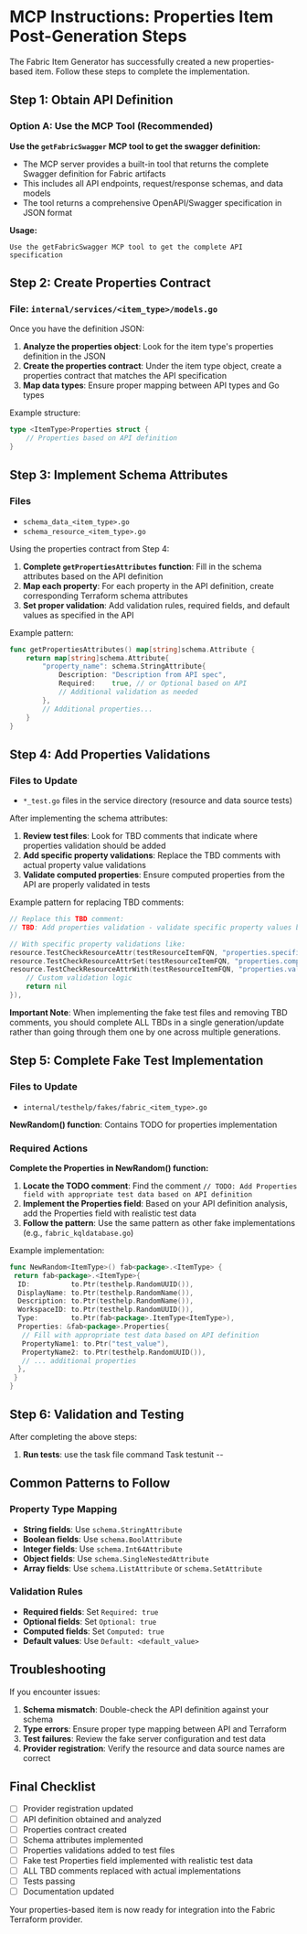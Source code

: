 # MCP Instructions: Properties Item Post-Generation Steps

The Fabric Item Generator has successfully created a new properties-based item. Follow these steps to complete the implementation.

## Step 1: Obtain API Definition

### Option A: Use the MCP Tool (Recommended)

**Use the `getFabricSwagger` MCP tool to get the swagger definition:**

- The MCP server provides a built-in tool that returns the complete Swagger definition for Fabric artifacts
- This includes all API endpoints, request/response schemas, and data models
- The tool returns a comprehensive OpenAPI/Swagger specification in JSON format

**Usage:**

```
Use the getFabricSwagger MCP tool to get the complete API specification
```

## Step 2: Create Properties Contract

### File: `internal/services/<item_type>/models.go`

Once you have the definition JSON:

1. **Analyze the properties object**: Look for the item type's properties definition in the JSON
2. **Create the properties contract**: Under the item type object, create a properties contract that matches the API specification
3. **Map data types**: Ensure proper mapping between API types and Go types

Example structure:

```go
type <ItemType>Properties struct {
    // Properties based on API definition
}
```

## Step 3: Implement Schema Attributes

### Files

- `schema_data_<item_type>.go`
- `schema_resource_<item_type>.go`

Using the properties contract from Step 4:

1. **Complete `getPropertiesAttributes` function**: Fill in the schema attributes based on the API definition
2. **Map each property**: For each property in the API definition, create corresponding Terraform schema attributes
3. **Set proper validation**: Add validation rules, required fields, and default values as specified in the API

Example pattern:

```go
func getPropertiesAttributes() map[string]schema.Attribute {
    return map[string]schema.Attribute{
        "property_name": schema.StringAttribute{
            Description: "Description from API spec",
            Required:    true, // or Optional based on API
            // Additional validation as needed
        },
        // Additional properties...
    }
}
```

## Step 4: Add Properties Validations

### Files to Update

- `*_test.go` files in the service directory (resource and data source tests)

After implementing the schema attributes:

1. **Review test files**: Look for TBD comments that indicate where properties validation should be added
2. **Add specific property validations**: Replace the TBD comments with actual property value validations
3. **Validate computed properties**: Ensure computed properties from the API are properly validated in tests

Example pattern for replacing TBD comments:

```go
// Replace this TBD comment:
// TBD: Add properties validation - validate specific property values based on API definition

// With specific property validations like:
resource.TestCheckResourceAttr(testResourceItemFQN, "properties.specific_property", "expected_value"),
resource.TestCheckResourceAttrSet(testResourceItemFQN, "properties.computed_property"),
resource.TestCheckResourceAttrWith(testResourceItemFQN, "properties.validated_property", func(value string) error {
    // Custom validation logic
    return nil
}),
```

**Important Note**: When implementing the fake test files and removing TBD comments, you should complete ALL TBDs in a single generation/update rather than going through them one by one across multiple generations.

## Step 5: Complete Fake Test Implementation

### Files to Update

- `internal/testhelp/fakes/fabric_<item_type>.go`

**NewRandom<ItemType>() function**: Contains TODO for properties implementation

### Required Actions

**Complete the Properties in NewRandom<ItemType>() function:**

1. **Locate the TODO comment**: Find the comment `// TODO: Add Properties field with appropriate test data based on API definition`
2. **Implement the Properties field**: Based on your API definition analysis, add the Properties field with realistic test data
3. **Follow the pattern**: Use the same pattern as other fake implementations (e.g., `fabric_kqldatabase.go`)

Example implementation:

```go
func NewRandom<ItemType>() fab<package>.<ItemType> {
 return fab<package>.<ItemType>{
  ID:          to.Ptr(testhelp.RandomUUID()),
  DisplayName: to.Ptr(testhelp.RandomName()),
  Description: to.Ptr(testhelp.RandomName()),
  WorkspaceID: to.Ptr(testhelp.RandomUUID()),
  Type:        to.Ptr(fab<package>.ItemType<ItemType>),
  Properties: &fab<package>.Properties{
   // Fill with appropriate test data based on API definition
   PropertyName1: to.Ptr("test_value"),
   PropertyName2: to.Ptr(testhelp.RandomUUID()),
   // ... additional properties
  },
 }
}
```

## Step 6: Validation and Testing

After completing the above steps:

1. **Run tests**: use the task file command Task testunit -- <itemType>

## Common Patterns to Follow

### Property Type Mapping

- **String fields**: Use `schema.StringAttribute`
- **Boolean fields**: Use `schema.BoolAttribute`
- **Integer fields**: Use `schema.Int64Attribute`
- **Object fields**: Use `schema.SingleNestedAttribute`
- **Array fields**: Use `schema.ListAttribute` or `schema.SetAttribute`

### Validation Rules

- **Required fields**: Set `Required: true`
- **Optional fields**: Set `Optional: true`
- **Computed fields**: Set `Computed: true`
- **Default values**: Use `Default: <default_value>`

## Troubleshooting

If you encounter issues:

1. **Schema mismatch**: Double-check the API definition against your schema
2. **Type errors**: Ensure proper type mapping between API and Terraform
3. **Test failures**: Review the fake server configuration and test data
4. **Provider registration**: Verify the resource and data source names are correct

## Final Checklist

- [ ] Provider registration updated
- [ ] API definition obtained and analyzed
- [ ] Properties contract created
- [ ] Schema attributes implemented
- [ ] Properties validations added to test files
- [ ] Fake test Properties field implemented with realistic test data
- [ ] ALL TBD comments replaced with actual implementations
- [ ] Tests passing
- [ ] Documentation updated

Your properties-based item is now ready for integration into the Fabric Terraform provider.
